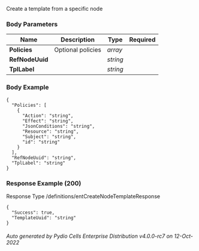 






 
Create a template from a specific node  


### Body Parameters

Name | Description | Type | Required
---|---|---|---
**Policies** | Optional policies | _array_ |   
**RefNodeUuid** |  | _string_ |   
**TplLabel** |  | _string_ |   


### Body Example
```
{
  "Policies": [
    {
      "Action": "string",
      "Effect": "string",
      "JsonConditions": "string",
      "Resource": "string",
      "Subject": "string",
      "id": "string"
    }
  ],
  "RefNodeUuid": "string",
  "TplLabel": "string"
}
```






### Response Example (200)
Response Type /definitions/entCreateNodeTemplateResponse

```
{
  "Success": true,
  "TemplateUuid": "string"
}
```




###### Auto generated by Pydio Cells Enterprise Distribution v4.0.0-rc7 on 12-Oct-2022
